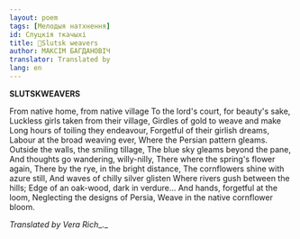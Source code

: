 ```yaml
---
layout: poem
tags: [Мелодыя натхнення]
id: Слуцкія ткачыхі
title: 🚧Slutsk weavers
author: МАКСІМ БАГДАНОВІЧ
translator: Translated by 
lang: en
---
```



 
**SLUTSKWEAVERS**

From native home, from native village To the lord's court, for beauty's sake, Luckless girls taken from their village, Girdles of gold to weave and make Long hours of toiling they endeavour, Forgetful of their girlish dreams, Labour at the broad weaving ever, Where the Persian pattern gleams. Outside the walls, the smiling tillage, The blue sky gleams beyond the pane, And thoughts go wandering, willy-nilly, There where the spring's flower again, There by the rye, in the bright distance, The cornflowers shine with azure still, And waves of chilly silver glisten Where rivers gush between the hills; Edge of an oak-wood, dark in verdure... And hands, forgetful at the loom, Neglecting the designs of Persia, Weave in the native cornflower bloom.

_Translated by Vera Rich__._
